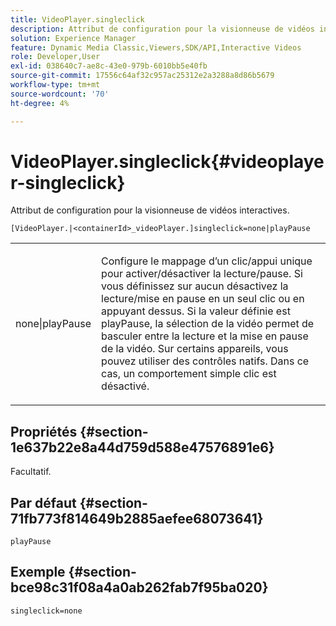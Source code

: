 ```yaml
---
title: VideoPlayer.singleclick
description: Attribut de configuration pour la visionneuse de vidéos interactives.
solution: Experience Manager
feature: Dynamic Media Classic,Viewers,SDK/API,Interactive Videos
role: Developer,User
exl-id: 038640c7-ae8c-43e0-979b-6010bb5e40fb
source-git-commit: 17556c64af32c957ac25312e2a3288a8d86b5679
workflow-type: tm+mt
source-wordcount: '70'
ht-degree: 4%

---
```


# VideoPlayer.singleclick{#videoplayer-singleclick}

Attribut de configuration pour la visionneuse de vidéos interactives.

`[VideoPlayer.|<containerId>_videoPlayer.]singleclick=none|playPause`

<table id="table_441553CD34C94A58A9D7CBF772DEDDB6"> 
 <tbody> 
  <tr> 
   <td colname="col1"> <p> <span class="codeph"> none|playPause</span> </p> </td> 
   <td colname="col2"> <p> Configure le mappage d’un clic/appui unique pour activer/désactiver la lecture/pause. Si vous définissez sur <span class="codeph"> aucun</span> désactivez la lecture/mise en pause en un seul clic ou en appuyant dessus. Si la valeur définie est <span class="codeph"> playPause</span>, la sélection de la vidéo permet de basculer entre la lecture et la mise en pause de la vidéo. Sur certains appareils, vous pouvez utiliser des contrôles natifs. Dans ce cas, un comportement <span class="codeph"> simple clic</span> est désactivé. </p> </td> 
  </tr> 
 </tbody> 
</table>

## Propriétés {#section-1e637b22e8a44d759d588e47576891e6}

Facultatif.

## Par défaut {#section-71fb773f814649b2885aefee68073641}

`playPause`

## Exemple {#section-bce98c31f08a4a0ab262fab7f95ba020}

```
singleclick=none
```
